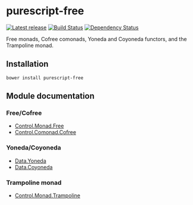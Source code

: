 # purescript-free

[![Latest release](http://img.shields.io/bower/v/purescript-free.svg)](https://github.com/purescript/purescript-free/releases)
[![Build Status](https://travis-ci.org/purescript/purescript-free.svg?branch=master)](https://travis-ci.org/purescript/purescript-free)
[![Dependency Status](https://www.versioneye.com/user/projects/55848c7336386100150003e9/badge.svg?style=flat)](https://www.versioneye.com/user/projects/55848c7336386100150003e9)

Free monads, Cofree comonads, Yoneda and Coyoneda functors, and the Trampoline monad.

## Installation

```
bower install purescript-free
```

## Module documentation

### Free/Cofree

- [Control.Monad.Free](docs/Control/Monad/Free.md)
- [Control.Comonad.Cofree](docs/Control/Comonad/Cofree.md)

### Yoneda/Coyoneda

- [Data.Yoneda](docs/Data/Yoneda.md)
- [Data.Coyoneda](docs/Data/Coyoneda.md)

### Trampoline monad

- [Control.Monad.Trampoline](docs/Control/Monad/Trampoline.md)
